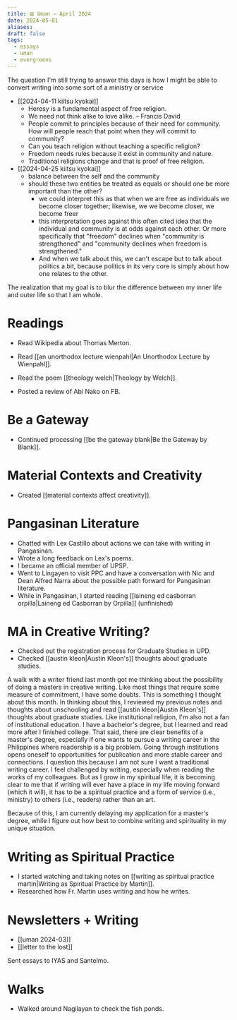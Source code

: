 ```yaml
---
title: 𝌡 Uman — April 2024
date: 2024-05-01
aliases: 
draft: false
tags:
  - essays
  - uman
  - evergreens
---
```

The question I'm still trying to answer this days is how I might be able to convert writing into some sort of a ministry or service

- [[2024-04-11 kiitsu kyokai]]
	- Heresy is a fundamental aspect of free religion.
	- We need not think alike to love alike. – Francis David
	- People commit to principles because of their need for community. How will people reach that point when they will commit to community?
	- Can you teach religion without teaching a specific religion?
	- Freedom needs rules because it exist in community and nature.
	- Traditional religions change and that is proof of free religion.
- [[2024-04-25 kiitsu kyokai]]
	- balance between the self and the community
	- should these two entities be treated as equals or should one be more important than the other?
		- we could interpret this as that when we are free as individuals we become closer together; likewise, we we become closer, we become freer
		- this interpretation goes against this often cited idea that the individual and community is at odds against each other. Or more specifically that "freedom" declines when "community is strengthened" and "community declines when freedom is strengthened."
		- And when we talk about this, we can't escape but to talk about politics a bit, because politics in its very core is simply about how one relates to the other.

The realization that my goal is to blur the difference between my inner life and outer life so that I am whole.

# Readings

- Read Wikipedia about Thomas Merton.
- Read [[an unorthodox lecture wienpahl|An Unorthodox Lecture by Wienpahl]].
- Read the poem [[theology welch|Theology by Welch]].


- Posted a review of Abi Nako on FB.

# Be a Gateway

- Continued processing [[be the gateway blank|Be the Gateway by Blank]].

# Material Contexts and Creativity

- Created [[material contexts affect creativity]].

# Pangasinan Literature

- Chatted with Lex Castillo about actions we can take with writing in Pangasinan.
- Wrote a long feedback on Lex's poems.
- I became an official member of UPSP.
- Went to Lingayen to visit PPC and have a conversation with Nic and Dean Alfred Narra about the possible path forward for Pangasinan literature.
- While in Pangasinan, I started reading [[laineng ed casborran orpilla|Laineng ed Casborran by Orpilla]] (unfinished)

# MA in Creative Writing?

- Checked out the registration process for Graduate Studies in UPD.
- Checked [[austin kleon|Austin Kleon's]] thoughts about graduate studies.

A walk with a writer friend last month got me thinking about the possibility of doing a masters in creative writing. Like most things that require some measure of commitment, I have some doubts. This is something I thought about this month. In thinking about this, I reviewed my previous notes and thoughts about unschooling and read [[austin kleon|Austin Kleon's]] thoughts about graduate studies. Like institutional religion, I'm also not a fan of institutional education. I have a bachelor's degree, but I learned and read more after I finished college. That said, there are clear benefits of a master's degree, especially if one wants to pursue a writing career in the Philippines where readership is a big problem. Going through institutions opens oneself to opportunities for publication and more stable career and connections. I question this because I am not sure I want a traditional writing career. I feel challenged by writing, especially when reading the works of my colleagues. But as I grow in my spiritual life, it is becoming clear to me that if writing will ever have a place in my life moving forward (which it will), it has to be a spiritual practice and a form of service (i.e., ministry) to others (i.e., readers) rather than an art. 

Because of this, I am currently delaying my application for a master's degree, while I figure out how best to combine writing and spirituality in my unique situation.

# Writing as Spiritual Practice

- I started watching and taking notes on [[writing as spiritual practice martin|Writing as Spiritual Practice by Martin]].
- Researched how Fr. Martin uses writing and how he writes.

# Newsletters + Writing

- [[uman 2024-03]]
- [[letter to the lost]]

Sent essays to IYAS and Santelmo.

# Walks

- Walked around Nagilayan to check the fish ponds.